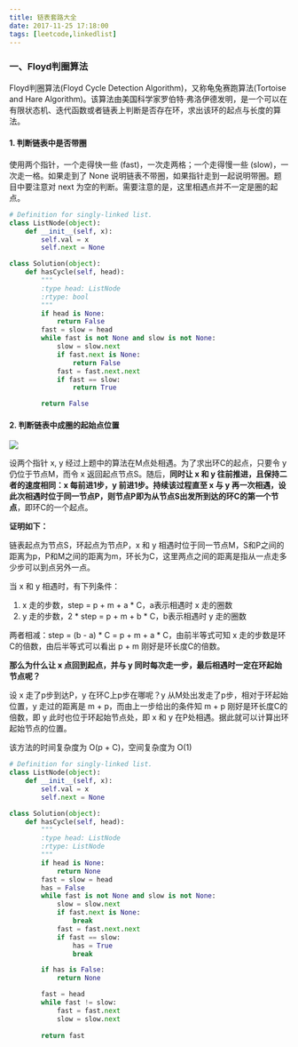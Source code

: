 ```yaml
---
title: 链表套路大全
date: 2017-11-25 17:18:00
tags: [leetcode,linkedlist]
---
```


### 一、Floyd判圈算法

Floyd判圈算法(Floyd Cycle Detection Algorithm)，又称龟兔赛跑算法(Tortoise and Hare Algorithm)。该算法由美国科学家罗伯特·弗洛伊德发明，是一个可以在有限状态机、迭代函数或者链表上判断是否存在环，求出该环的起点与长度的算法。

#### 1. 判断链表中是否带圈

使用两个指针，一个走得快一些 (fast)，一次走两格；一个走得慢一些 (slow)，一次走一格。如果走到了 None 说明链表不带圈，如果指针走到一起说明带圈。题目中要注意对 next 为空的判断。需要注意的是，这里相遇点并不一定是圈的起点。

```python
# Definition for singly-linked list.
class ListNode(object):
    def __init__(self, x):
        self.val = x
        self.next = None

class Solution(object):
    def hasCycle(self, head):
        """
        :type head: ListNode
        :rtype: bool
        """
        if head is None:
            return False
        fast = slow = head
        while fast is not None and slow is not None:
            slow = slow.next
            if fast.next is None:
                return False
            fast = fast.next.next
            if fast == slow:
                return True

        return False
```

#### 2. 判断链表中成圈的起始点位置

![](http://ow0f2jm1j.bkt.clouddn.com/floyd%E5%88%A4%E5%9C%88.jpg)

设两个指针 x, y 经过上题中的算法在M点处相遇。为了求出环C的起点，只要令 y 仍位于节点M，而令 x 返回起点节点S。随后，**同时让 x 和 y 往前推进，且保持二者的速度相同：x 每前进1步，y 前进1步。持续该过程直至 x 与 y 再一次相遇，设此次相遇时位于同一节点P，则节点P即为从节点S出发所到达的环C的第一个节点**，即环C的一个起点。

**证明如下：**

链表起点为节点S，环起点为节点P，x 和 y 相遇时位于同一节点M，S和P之间的距离为p，P和M之间的距离为m，环长为C，这里两点之间的距离是指从一点走多少步可以到点另外一点。

当 x 和 y 相遇时，有下列条件：

1. x 走的步数，step = p + m + a * C，a表示相遇时 x 走的圈数 
2. y 走的步数，2 * step = p + m + b * C，b表示相遇时 y 走的圈数

两者相减：step = (b - a) * C = p + m + a * C，由前半等式可知 x 走的步数是环C的倍数，由后半等式可以看出 p + m 刚好是环长度C的倍数。

**那么为什么让 x 点回到起点，并与 y 同时每次走一步，最后相遇时一定在环起始节点呢？**

设 x 走了p步到达P，y 在环C上p步在哪呢？y 从M处出发走了p步，相对于环起始位置，y 走过的距离是 m + p，而由上一步给出的条件知 m + p 刚好是环长度C的倍数，即 y 此时也位于环起始节点处，即 x 和 y 在P处相遇。据此就可以计算出环起始节点的位置。

该方法的时间复杂度为 O(p + C)，空间复杂度为 O(1)

```python
# Definition for singly-linked list.
class ListNode(object):
    def __init__(self, x):
        self.val = x
        self.next = None

class Solution(object):
    def hasCycle(self, head):
        """
        :type head: ListNode
        :rtype: ListNode
        """
        if head is None:
            return None
        fast = slow = head
        has = False
        while fast is not None and slow is not None:
            slow = slow.next
            if fast.next is None:
                break
            fast = fast.next.next
            if fast == slow:
                has = True
                break

        if has is False:
            return None

        fast = head
        while fast != slow:
            fast = fast.next
            slow = slow.next
        
        return fast

```

